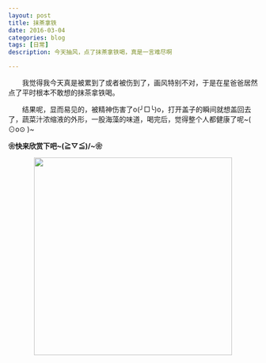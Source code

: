 ```yaml
---
layout: post
title: 抹茶拿铁
date: 2016-03-04
categories: blog
tags: [日常]
description: 今天抽风，点了抹茶拿铁喝，真是一言难尽啊

---
```

&emsp;&emsp;我觉得我今天真是被累到了或者被伤到了，画风特别不对，于是在星爸爸居然点了平时根本不敢想的抹茶拿铁喝。

&emsp;&emsp;结果呢，显而易见的，被精神伤害了o(╯□╰)o，打开盖子的瞬间就想盖回去了，蔬菜汁浓缩液的外形，一股海藻的味道，喝完后，觉得整个人都健康了呢~( ⊙o⊙ )~

**❀快来欣赏下吧~\(≧▽≦)/~❀**

<center>
<img src="http://ww3.sinaimg.cn/large/624353fdjw1f1l5xjwauij20ku0rsn7b.jpg" height="400">